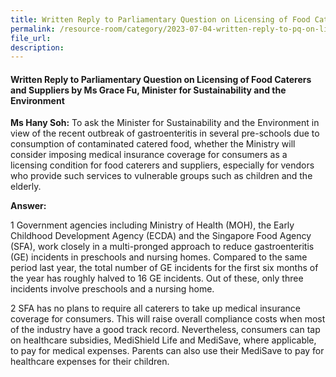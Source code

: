 ```yaml
---  
title: Written Reply to Parliamentary Question on Licensing of Food Caterers and Suppliers by Ms Grace Fu, Minister for Sustainability and the Environment
permalink: /resource-room/category/2023-07-04-written-reply-to-pq-on-licensing-food-caterers-suppliers
file_url:  
description:  
---  
```

#### Written Reply to Parliamentary Question on Licensing of Food Caterers and Suppliers by Ms Grace Fu, Minister for Sustainability and the Environment

**Ms Hany Soh:** To ask the Minister for Sustainability and the Environment in view of the recent outbreak of gastroenteritis in several pre-schools due to consumption of contaminated catered food, whether the Ministry will consider imposing medical insurance coverage for consumers as a licensing condition for food caterers and suppliers, especially for vendors who provide such services to vulnerable groups such as children and the elderly.

**Answer:**

1 Government agencies including Ministry of Health (MOH), the Early Childhood Development Agency (ECDA) and the Singapore Food Agency (SFA), work closely in a multi-pronged approach to reduce gastroenteritis (GE) incidents in preschools and nursing homes. Compared to the same period last year, the total number of GE incidents for the first six months of the year has roughly halved to 16 GE incidents. Out of these, only three incidents involve preschools and a nursing home. 

2 SFA has no plans to require all caterers to take up medical insurance coverage for consumers. This will raise overall compliance costs when most of the industry have a good track record. Nevertheless, consumers can tap on healthcare subsidies, MediShield Life and MediSave, where applicable, to pay for medical expenses. Parents can also use their MediSave to pay for healthcare expenses for their children.
